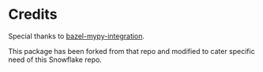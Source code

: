 # Credits

Special thanks to [bazel-mypy-integration](https://github.com/bazel-contrib/bazel-mypy-integration).

This package has been forked from that repo and modified to cater specific need of this Snowflake repo.
